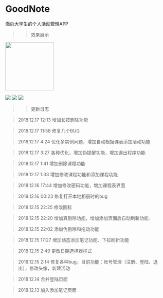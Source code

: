 # GoodNote
面向大学生的个人活动管理APP
>> 效果展示

<img width="150" height="150" src="https://github.com/learningNicolas/MarkdownImageRepertory/blob/master/image/goodnote-1.jpg"/>

![](https://github.com/learningNicolas/MarkdownImageRepertory/blob/master/image/goodnote-2.jpg?raw=true)
![](https://github.com/learningNicolas/MarkdownImageRepertory/blob/master/image/goodnote-3.jpg?raw=true)
![](https://github.com/learningNicolas/MarkdownImageRepertory/blob/master/image/goodnote-4.jpg?raw=true)


>> 更新日志

> 2018.12.17 12:13 增加长按删除功能

> 2018.12.17 11:58 修复几个BUG

> 2018.12.17 4:24  优化多实例问题，增加自动根据课表添加活动功能

> 2018.12.17 3:27  各种优化，增加伪提醒功能，增加退出程序功能

> 2018.12.17 1:41  增加删除课程功能

> 2018.12.17 1:33  增加修改课程功能和添加课程功能

> 2018.12.16 17:44 增加修改密码功能，增加课程表界面

> 2018.12.16 00:23 修复打开本地相册时的bug

> 2018.12.15 22:25 修改图标

> 2018.12.15 22:20 增加真删除功能，增加添加页面后自动刷新功能.

> 2018.12.15 22:02 添加伪删除和拖动功能

> 2018.12.15 17:27 增加动态添加笔记功能、下拉刷新功能

> 2018.12.15 2:49 更改日期选择器样式

> 2018.12.15 2:14 修复各种bug，目前功能：账号管理（注册、登陆、退出），修改头像，新建活动

> 2018.12.14 合并登陆页面

> 2018.12.13 加入添加笔记页面
